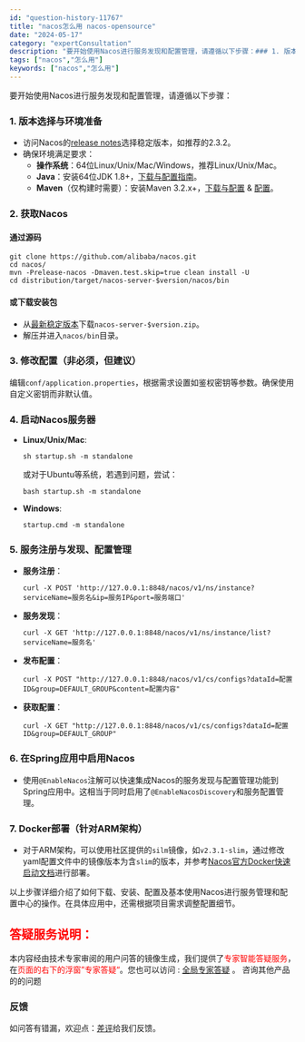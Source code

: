 ```yaml
---
id: "question-history-11767"
title: "nacos怎么用 nacos-opensource"
date: "2024-05-17"
category: "expertConsultation"
description: "要开始使用Nacos进行服务发现和配置管理，请遵循以下步骤：### 1. 版本选择与环境准备- 访问Nacos的[release notes](https://github.com/alibaba/nacos/releases)选择稳定版本，如推荐的2.3.2。- 确保环境满足要求：  - **操作"
tags: ["nacos","怎么用"]
keywords: ["nacos","怎么用"]
---
```


要开始使用Nacos进行服务发现和配置管理，请遵循以下步骤：

### 1. 版本选择与环境准备
- 访问Nacos的[release notes](https://github.com/alibaba/nacos/releases)选择稳定版本，如推荐的2.3.2。
- 确保环境满足要求：
  - **操作系统**：64位Linux/Unix/Mac/Windows，推荐Linux/Unix/Mac。
  - **Java**：安装64位JDK 1.8+，[下载与配置指南](https://docs.oracle.com/cd/E19182-01/820-7851/inst_cli_jdk_javahome_t/)。
  - **Maven**（仅构建时需要）：安装Maven 3.2.x+，[下载与配置](https://maven.apache.org/download.cgi) & [配置](https://maven.apache.org/settings.html)。

### 2. 获取Nacos
#### 通过源码
```shell
git clone https://github.com/alibaba/nacos.git
cd nacos/
mvn -Prelease-nacos -Dmaven.test.skip=true clean install -U
cd distribution/target/nacos-server-$version/nacos/bin
```
#### 或下载安装包
- 从[最新稳定版本](https://github.com/alibaba/nacos/releases)下载`nacos-server-$version.zip`。
- 解压并进入`nacos/bin`目录。

### 3. 修改配置（非必须，但建议）
编辑`conf/application.properties`，根据需求设置如鉴权密钥等参数。确保使用自定义密钥而非默认值。

### 4. 启动Nacos服务器
- **Linux/Unix/Mac**:
  ```shell
  sh startup.sh -m standalone
  ```
  或对于Ubuntu等系统，若遇到问题，尝试：
  ```shell
  bash startup.sh -m standalone
  ```
- **Windows**:
  ```shell
  startup.cmd -m standalone
  ```

### 5. 服务注册与发现、配置管理
- **服务注册**：
  ```shell
  curl -X POST 'http://127.0.0.1:8848/nacos/v1/ns/instance?serviceName=服务名&ip=服务IP&port=服务端口'
  ```
- **服务发现**：
  ```shell
  curl -X GET 'http://127.0.0.1:8848/nacos/v1/ns/instance/list?serviceName=服务名'
  ```
- **发布配置**：
  ```shell
  curl -X POST "http://127.0.0.1:8848/nacos/v1/cs/configs?dataId=配置ID&group=DEFAULT_GROUP&content=配置内容"
  ```
- **获取配置**：
  ```shell
  curl -X GET "http://127.0.0.1:8848/nacos/v1/cs/configs?dataId=配置ID&group=DEFAULT_GROUP"
  ```

### 6. 在Spring应用中启用Nacos
- 使用`@EnableNacos`注解可以快速集成Nacos的服务发现与配置管理功能到Spring应用中。这相当于同时启用了`@EnableNacosDiscovery`和服务配置管理。

### 7. Docker部署（针对ARM架构）
- 对于ARM架构，可以使用社区提供的`silm`镜像，如`v2.3.1-slim`，通过修改yaml配置文件中的镜像版本为含`slim`的版本，并参考[Nacos官方Docker快速启动文档](http://localhost:4321/docs/next/quickstart/quick-start-docker/)进行部署。

以上步骤详细介绍了如何下载、安装、配置及基本使用Nacos进行服务管理和配置中心的操作。在具体应用中，还需根据项目需求调整配置细节。
## <font color="#FF0000">答疑服务说明：</font> 

本内容经由技术专家审阅的用户问答的镜像生成，我们提供了<font color="#FF0000">专家智能答疑服务</font>，在<font color="#FF0000">页面的右下的浮窗”专家答疑“</font>。您也可以访问 : [全局专家答疑](https://opensource.alibaba.com/chatBot) 。 咨询其他产品的的问题

### 反馈
如问答有错漏，欢迎点：[差评](https://ai.nacos.io/user/feedbackByEnhancerGradePOJOID?enhancerGradePOJOId=13794)给我们反馈。
